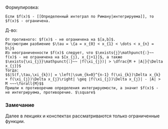 Формулировка:
```spoiler-markdown
Если $f(x)$ - [[Определенный интеграл по Риману|интегрируема]], то $f(x)$ - ограничена.
```

Д-во:
```spoiler-markdown
От противного: $f(x)$ - не ограничена на $[a,b]$.
Рассмотрим разбиение $\tau = \{a = x_{0} < x_{1} < \dots < x_{n} = b\}$
Из неограниченности $f(x)$ следует, что $\exists{j}\mathpunct{:}~~ f(x)$ - не ограничена на $[x_{j}, x_{j+1}]$, а также $\exists{\xi_{j}}\mathpunct{:}~~ |f(\xi_{j})| > \dfrac{M + |A|}{\Delta x_{j}}$
Тогда:
$$|S(f,\tau,\xi_{k})| = \left|\sum_{k=0}^{n-1} f(\xi_{k})\Delta x_{k} + f(\xi_{j})\Delta x_{j}\right| \geq |f(\xi_{j})\Delta x_{j}| - |A| > M ~~~\forall{M}$$
Пришли к противоречию определения интегрируемости, а значит $f(x)$ - не интегрируема, противоречие. $\square$
```

### Замечание
Далее в лекциях и конспектах рассматриваются только ограниченные функции.